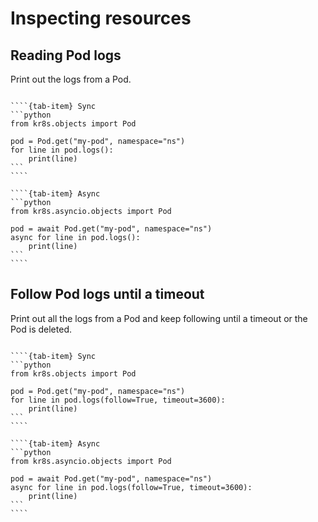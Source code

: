 # Inspecting resources

## Reading Pod logs

Print out the logs from a Pod.

`````{tab-set}

````{tab-item} Sync
```python
from kr8s.objects import Pod

pod = Pod.get("my-pod", namespace="ns")
for line in pod.logs():
    print(line)
```
````

````{tab-item} Async
```python
from kr8s.asyncio.objects import Pod

pod = await Pod.get("my-pod", namespace="ns")
async for line in pod.logs():
    print(line)
```
````

`````


## Follow Pod logs until a timeout

Print out all the logs from a Pod and keep following until a timeout or the Pod is deleted.

`````{tab-set}

````{tab-item} Sync
```python
from kr8s.objects import Pod

pod = Pod.get("my-pod", namespace="ns")
for line in pod.logs(follow=True, timeout=3600):
    print(line)
```
````

````{tab-item} Async
```python
from kr8s.asyncio.objects import Pod

pod = await Pod.get("my-pod", namespace="ns")
async for line in pod.logs(follow=True, timeout=3600):
    print(line)
```
````

`````
